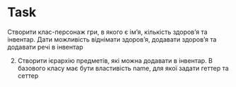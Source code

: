# Task

Створити клас-персонаж гри, в якого є імʼя, кількість здоровʼя та інвентар. Дати можливість віднімати здоровʼя, додавати здоровʼя та додавати речі в інвентар

2) Створити ієрархію предметів, які можна додавати в інвентар. В базового класу має бути властивість name, для якої задати геттер та сеттер